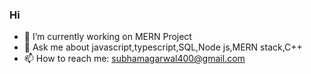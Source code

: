 ### Hi

- 🔭 I’m currently working on MERN Project
- 💬 Ask me about javascript,typescript,SQL,Node js,MERN stack,C++
- 📫 How to reach me: subhamagarwal400@gmail.com
